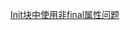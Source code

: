 [Init块中使用非final属性问题](https://www.ntutn.top/posts/init%E5%9D%97%E4%B8%AD%E4%BD%BF%E7%94%A8%E9%9D%9Efinal%E5%B1%9E%E6%80%A7%E9%97%AE%E9%A2%98/)